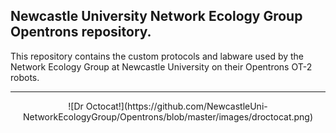## Newcastle University Network Ecology Group Opentrons repository.

This repository contains the custom protocols and labware used by the Network Ecology Group at Newcastle University on their Opentrons OT-2 robots.
***
<p align="center">
![Dr Octocat!](https://github.com/NewcastleUni-NetworkEcologyGroup/Opentrons/blob/master/images/droctocat.png)
</p>
